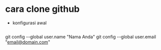 # cara clone github 
 - konfigurasi awal
   ```
git config --global user.name "Nama Anda"
git config --global user.email "email@domain.com"

```	
